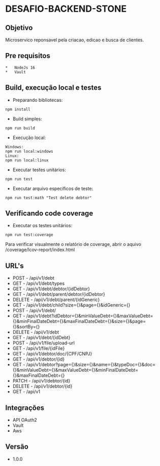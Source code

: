 # DESAFIO-BACKEND-STONE

## Objetivo
Microservico reponsavel pela criacao, edicao e busca de clientes.

## Pre requisitos
```
*   NodeJs 16
*   Vault
```

## Build, execução local e testes
* Preparando bibliotecas:
```
npm install
```
* Build simples:
```
npm run build
```
* Execução local:
```
Windows:
npm run local:windows
Linux:
npm run local:linux
```
* Executar testes unitários:
```
npm run test
```
* Executar arquivo específicos de teste:
```
npm run test:math "Test delete debtor"
```

## Verificando code coverage
* Executar os testes unitários: 
```
npm run test:coverage
```
Para verificar visualmente o relatório de coverage, abrir o aquivo /coverage/lcov-report/index.html


## URL's
* POST - /api/v1/debt
* GET - /api/v1/debt/types
* GET - /api/v1/debt/debtor/{idDebtor}
* GET - /api/v1/debt/parent/debtor/{idDebtor}
* DELETE - /api/v1/debt/parent/{idGeneric}
* GET - /api/v1/debt/child?size={}&page={}&idGeneric={}
* POST - /api/v1/debt/
* GET - /api/v1/debt?idDebtor={}&minValueDebt={}&maxValueDebt={}&minFinalDateDebt={}&maxFinalDateDebt={}&size={}&page={}&sortBy={}
* DELETE - /api/v1/debt
* GET - /api/v1/debt/{idDebt}
* POST - /api/v1/file/upload-url
* GET - /api/v1/file/{idFile}
* GET - /api/v1/debtor/doc/{CPF/CNPJ}
* GET - /api/v1/debtor/{id}
* GET - /api/v1/debtor?page={}&size={}&name={}&typeDoc={}&doc={}&minValueDebt={}&maxValueDebt={}&minFinalDateDebt={}&maxFinalDateDebt={}
* PATCH - /api/v1/debtor/{id}
* DELETE - /api/v1/debtor/{id}
* GET - /api/v1

## Integrações
* API OAuth2
* Vault
* Aws

## Versão
* 1.0.0